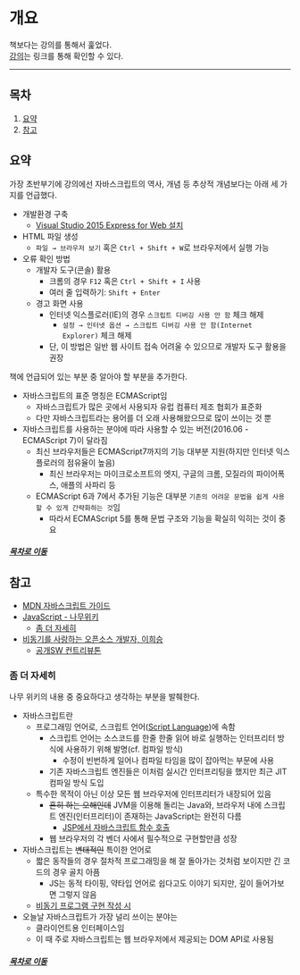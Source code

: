 개요
=====
책보다는 강의를 통해서 훑었다.  
[강의](https://www.youtube.com/watch?v=4hCiz6aU-7Q&list=PLBXuLgInP-5kLy13XLuK8iBWVFDBJygYr&index=2)는 링크를 통해 확인할 수 있다.
- - -
## 목차
1. [요약](#요약)
2. [참고](#참고)

## 요약

가장 초반부기에 강의에선 자바스크립트의 역사, 개념 등 추상적 개념보다는 아래 세 가지를 언급했다.  

* 개발환경 구축
	* [Visual Studio 2015 Express for Web 설치](https://visualstudio.microsoft.com/ko/vs/express/)
* HTML 파일 생성
	* `파일 → 브라우저 보기` 혹은 `Ctrl + Shift + W`로 브라우저에서 실행 가능
* 오류 확인 방법
	* 개발자 도구(콘솔) 활용
		* 크롬의 경우 `F12` 혹은 `Ctrl + Shift + I` 사용
		* 여러 줄 입력하기: `Shift + Enter`
	* 경고 화면 사용
		* 인터넷 익스플로러(IE)의 경우 `스크립트 디버깅 사용 안 함` 체크 해제
			* `설정 → 인터넷 옵션 → 스크립트 디버깅 사용 안 함(Internet Explorer)` 체크 해제
		* 단, 이 방법은 일반 웹 사이트 접속 어려울 수 있으므로 개발자 도구 활용을 권장

책에 언급되어 있는 부분 중 알아야 할 부분을 추가한다.  

* 자바스크립트의 표준 명칭은 ECMAScript임
	* 자바스크립트가 많은 곳에서 사용되자 유럽 컴퓨터 제조 협회가 표준화
	* 다만 자바스크립트라는 용어를 더 오래 사용해왔으므로 많이 쓰이는 것 뿐
* 자바스크립트를 사용하는 분야에 따라 사용할 수 있는 버전(2016.06 - ECMAScript 7)이 달라짐
	* 최신 브라우저들은 ECMAScript7까지의 기능 대부분 지원(하지만 인터넷 익스플로러의 점유율이 높음)
		* 최신 브라우저는 마이크로소프트의 엣지, 구글의 크롬, 모질라의 파이어폭스, 애플의 사파리 등
	* ECMAScript 6과 7에서 추가된 기능은 대부분 `기존의 어려운 문법을 쉽게 사용할 수 있게 간략화하는 것`임
		* 따라서 ECMAScript 5를 통해 문법 구조와 기능을 확실히 익히는 것이 중요
		
##### [목차로 이동](#목차)

## 참고
* [MDN 자바스크립트 가이드](https://developer.mozilla.org/ko/docs/Web/JavaScript)
* [JavaScript - 나무위키](https://namu.wiki/w/JavaScript)
	* [좀 더 자세히](#좀-더-자세히)
* [비동기를 사랑하는 오픈소스 개발자, 이희승](https://engineering.linecorp.com/ko/blog/line-developer-interview-3/)
	* [공개SW 컨트리뷰톤](https://www.oss.kr/contributhon_overview?fbclid=IwAR0kr5SQNteicPva3I0V5747ya21iUMvVqeLAJAf-XCvhWfJCVoMLrAREhc)

### 좀 더 자세히
나무 위키의 내용 중 중요하다고 생각하는 부분을 발췌한다.

* 자바스크립트란
	* 프로그래밍 언어로, 스크립트 언어([Script Language](https://namu.wiki/w/%EC%8A%A4%ED%81%AC%EB%A6%BD%ED%8A%B8%20%EC%96%B8%EC%96%B4))에 속함
		* 스크립트 언어는 소스코드를 한줄 한줄 읽어 바로 실행하는 인터프리터 방식에 사용하기 위해 발명(cf. 컴파일 방식)
			* 수정이 빈번하게 일어나 컴파일 타임을 많이 잡아먹는 부문에 사용
		* 기존 자바스크립트 엔진들은 이처럼 실시간 인터프리팅을 했지만 최근 JIT 컴파일 방식 도입
	* 특수한 목적이 아닌 이상 모든 웹 브라우저에 인터프리터가 내장되어 있음
		* ~~흔히 하는 오해인데~~ JVM을 이용해 돌리는 Java와, 브라우저 내에 스크립트 엔진(인터프리터)이 존재하는 JavaScript는 완전히 다름
			* [JSP에서 자바스크립트 함수 호출]()
		* 웹 브라우저의 각 벤더 사에서 필수적으로 구현할만큼 성장
* 자바스크립트는 ~~변태적인~~ 특이한 언어로
	* 짧은 동작들의 경우 절차적 프로그래밍을 해 잘 돌아가는 것처럼 보이지만 긴 코드의 경우 골치 아픔
		* JS는 동적 타이핑, 약타입 언어로 쉽다고도 이야기 되지만, 깊이 들어가보면 그렇지 않음
	* [비동기 프로그램 구현 작성 시]()
* 오늘날 자바스크립트가 가장 널리 쓰이는 분야는
	* 클라이언트용 인터페이스임
	* 이 때 주로 자바스크립트는 웹 브라우저에서 제공되는 DOM API로 사용됨
		
##### [목차로 이동](#목차)

